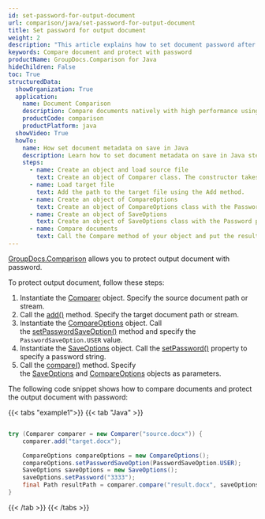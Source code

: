 ```yaml
---
id: set-password-for-output-document
url: comparison/java/set-password-for-output-document
title: Set password for output document
weight: 2
description: "This article explains how to set document password after files comparison within your Java applications using GroupDocs.Comparison for Java."
keywords: Compare document and protect with password
productName: GroupDocs.Comparison for Java
hideChildren: False
toc: True
structuredData:
  showOrganization: True
  application:
    name: Document Comparison
    description: Compare documents natively with high performance using Java language and GroupDocs.Comparison for Java
    productCode: comparison
    productPlatform: java
  showVideo: True
  howTo:
    name: How set document metadata on save in Java
    description: Learn how to set document metadata on save in Java step by step
    steps:
      - name: Create an object and load source file
        text: Create an object of Comparer class. The constructor takes the source file path parameter. You may specify absolute or relative file path as per your requirements.
      - name: Load target file
        text: Add the path to the target file using the Add method.
      - name: Create an object of CompareOptions
        text: Create an object of CompareOptions class with the PasswordSaveOption parameter initialised by PasswordSaveOption enum value.
      - name: Create an object of SaveOptions
        text: Create an object of SaveOptions class with the Password parameter.
      - name: Compare documents
        text: Call the Compare method of your object and put the resulting file path parameter, SaveObject object and CompareOption object.
---
```


[GroupDocs.Comparison](https://products.groupdocs.com/comparison/java) allows you to protect output document with password.

To protect output document, follow these steps:

1.  Instantiate the [Comparer](https://reference.groupdocs.com/comparison/java/com.groupdocs.comparison/comparer) object. Specify the source document path or stream.
2.  Call the [add()](https://reference.groupdocs.com/comparison/java/com.groupdocs.comparison/comparer/#add-java.lang.String-) method. Specify the target document path or stream.
3.  Instantiate the [CompareOptions](https://reference.groupdocs.com/comparison/java/com.groupdocs.comparison.options/compareoptions/) object. Call the [setPasswordSaveOption()](https://reference.groupdocs.com/comparison/java/com.groupdocs.comparison.options/compareoptions/#setPasswordSaveOption-com.groupdocs.comparison.options.enums.PasswordSaveOption-) method and specify the `PasswordSaveOption.USER` value.
4.  Instantiate the [SaveOptions](https://reference.groupdocs.com/comparison/java/com.groupdocs.comparison.options.save/SaveOptions) object. Call the [setPassword()](https://reference.groupdocs.com/comparison/java/com.groupdocs.comparison.options.save/saveoptions/#setPassword-java.lang.String-) property to specify a password string.
5.  Call the [compare()](https://reference.groupdocs.com/comparison/java/com.groupdocs.comparison/comparer/#compare-java.lang.String-) method. Specify the [SaveOptions](https://reference.groupdocs.com/comparison/java/com.groupdocs.comparison.options.save/SaveOptions) and [CompareOptions](https://reference.groupdocs.com/comparison/java/com.groupdocs.comparison.options/compareoptions) objects as parameters.

The following code snippet shows how to compare documents and protect the output document with password:

{{< tabs "example1">}}
{{< tab "Java" >}}
```java

try (Comparer comparer = new Comparer("source.docx")) {
    comparer.add("target.docx");

    CompareOptions compareOptions = new CompareOptions();
    compareOptions.setPasswordSaveOption(PasswordSaveOption.USER);
    SaveOptions saveOptions = new SaveOptions();
    saveOptions.setPassword("3333");
    final Path resultPath = comparer.compare("result.docx", saveOptions, compareOptions);
}
```
{{< /tab >}}
{{< /tabs >}}
